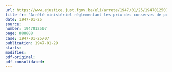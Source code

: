 ```yaml
---
url: https://www.ejustice.just.fgov.be/eli/arrete/1947/01/25/1947012507/justel
title-fr: "Arrêté ministériel règlementant les prix des conserves de poisson à l'huile distribuées dans le cadre du rationnement (Abrogé par AM 04-04-1949, art. 2)"
date: 1947-01-25
source:
number: 1947012507
page: 888888
case: 1947-01-25/07
publication: 1947-01-29
starts:
modifies:
pdf-original:
pdf-consolidated:
---
```


